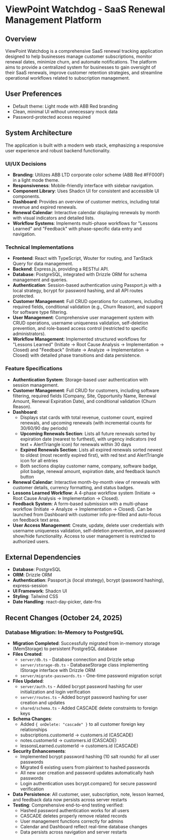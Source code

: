 # ViewPoint Watchdog - SaaS Renewal Management Platform

## Overview
ViewPoint Watchdog is a comprehensive SaaS renewal tracking application designed to help businesses manage customer subscriptions, monitor renewal dates, minimize churn, and automate notifications. The platform aims to provide a centralized system for businesses to gain oversight of their SaaS renewals, improve customer retention strategies, and streamline operational workflows related to subscription management.

## User Preferences
- Default theme: Light mode with ABB Red branding
- Clean, minimal UI without unnecessary mock data
- Password-protected access required

## System Architecture
The application is built with a modern web stack, emphasizing a responsive user experience and robust backend functionality.

### UI/UX Decisions
- **Branding**: Utilizes ABB LTD corporate color scheme (ABB Red #FF000F) in a light mode theme.
- **Responsiveness**: Mobile-friendly interface with sidebar navigation.
- **Component Library**: Uses Shadcn UI for consistent and accessible UI components.
- **Dashboard**: Provides an overview of customer metrics, including total revenue and expired renewals.
- **Renewal Calendar**: Interactive calendar displaying renewals by month with visual indicators and detailed lists.
- **Workflow Systems**: Implements multi-phase workflows for "Lessons Learned" and "Feedback" with phase-specific data entry and navigation.

### Technical Implementations
- **Frontend**: React with TypeScript, Wouter for routing, and TanStack Query for data management.
- **Backend**: Express.js, providing a RESTful API.
- **Database**: PostgreSQL, integrated with Drizzle ORM for schema management and queries.
- **Authentication**: Session-based authentication using Passport.js with a local strategy, bcrypt for password hashing, and all API routes protected.
- **Customer Management**: Full CRUD operations for customers, including required fields, conditional validation (e.g., Churn Reason), and support for software type filtering.
- **User Management**: Comprehensive user management system with CRUD operations, username uniqueness validation, self-deletion prevention, and role-based access control (restricted to specific administrators).
- **Workflow Management**: Implemented structured workflows for "Lessons Learned" (Initiate → Root Cause Analysis → Implementation → Closed) and "Feedback" (Initiate → Analyze → Implementation → Closed) with detailed phase transitions and data persistence.

### Feature Specifications
- **Authentication System**: Storage-based user authentication with session management.
- **Customer Management**: Full CRUD for customers, including software filtering, required fields (Company, Site, Opportunity Name, Renewal Amount, Renewal Expiration Date), and conditional validation (Churn Reason).
- **Dashboard**: 
  - Displays stat cards with total revenue, customer count, expired renewals, and upcoming renewals (with incremental counts for 30/60/90 day periods)
  - **Upcoming Renewals Section**: Lists all future renewals sorted by expiration date (nearest to furthest), with urgency indicators (red text + AlertTriangle icon) for renewals within 30 days
  - **Expired Renewals Section**: Lists all expired renewals sorted newest to oldest (most recently expired first), with red text and AlertTriangle icon for all entries
  - Both sections display customer name, company, software badge, pilot badge, renewal amount, expiration date, and feedback launch button
- **Renewal Calendar**: Interactive month-by-month view of renewals with customer details, currency formatting, and status badges.
- **Lessons Learned Workflow**: A 4-phase workflow system (Initiate → Root Cause Analysis → Implementation → Closed).
- **Feedback System**: A form-based submission with a multi-phase workflow (Initiate → Analyze → Implementation → Closed). Can be launched from Dashboard with customer info pre-filled and auto-focus on feedback text area.
- **User Access Management**: Create, update, delete user credentials with username uniqueness validation, self-deletion prevention, and password show/hide functionality. Access to user management is restricted to authorized users.

## External Dependencies
- **Database**: PostgreSQL
- **ORM**: Drizzle ORM
- **Authentication**: Passport.js (local strategy), bcrypt (password hashing), express-session
- **UI Framework**: Shadcn UI
- **Styling**: Tailwind CSS
- **Date Handling**: react-day-picker, date-fns

## Recent Changes (October 24, 2025)

### Database Migration: In-Memory to PostgreSQL
- **Migration Completed**: Successfully migrated from in-memory storage (MemStorage) to persistent PostgreSQL database
- **Files Created**: 
  - `server/db.ts` - Database connection and Drizzle setup
  - `server/storage-db.ts` - DatabaseStorage class implementing IStorage interface with Drizzle ORM
  - `server/migrate-passwords.ts` - One-time password migration script
- **Files Updated**:
  - `server/auth.ts` - Added bcrypt password hashing for user initialization and login verification
  - `server/routes.ts` - Added bcrypt password hashing for user creation and updates
  - `shared/schema.ts` - Added CASCADE delete constraints to foreign keys
- **Schema Changes**:
  - Added `{ onDelete: "cascade" }` to all customer foreign key relationships
  - subscriptions.customerId → customers.id (CASCADE)
  - notes.customerId → customers.id (CASCADE)
  - lessonsLearned.customerId → customers.id (CASCADE)
- **Security Enhancements**:
  - Implemented bcrypt password hashing (10 salt rounds) for all user passwords
  - Migrated 6 existing users from plaintext to hashed passwords
  - All new user creation and password updates automatically hash passwords
  - Login authentication uses bcrypt.compare() for secure password verification
- **Data Persistence**: All customer, user, subscription, note, lesson learned, and feedback data now persists across server restarts
- **Testing**: Comprehensive end-to-end testing verified:
  - Hashed password authentication works for all users
  - CASCADE deletes properly remove related records
  - User management functions correctly for admins
  - Calendar and Dashboard reflect real-time database changes
  - Data persists across navigation and server restarts